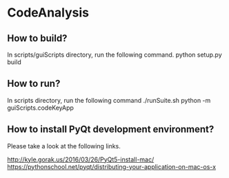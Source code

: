 # CodeAnalysis

## How to build?

In scripts/guiScripts directory, run the following command.
python setup.py build

## How to run?

In scripts directory, run the following command
./runSuite.sh
python -m guiScripts.codeKeyApp

## How to install PyQt development environment?

Please take a look at the following links.

http://kyle.gorak.us/2016/03/26/PyQt5-install-mac/
https://pythonschool.net/pyqt/distributing-your-application-on-mac-os-x
